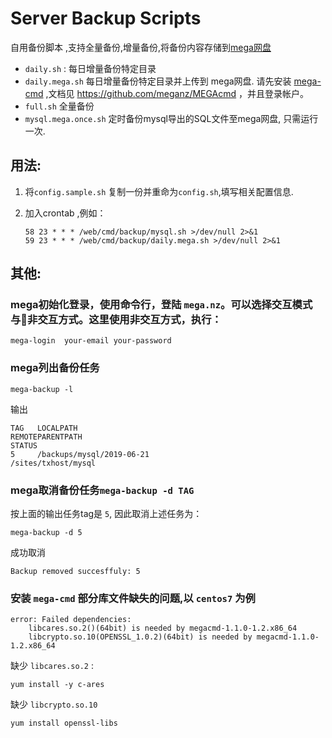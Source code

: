 # Server Backup Scripts

自用备份脚本 ,支持全量备份,增量备份,将备份内容存储到[mega网盘](https://mega.nz)

- `daily.sh` : 每日增量备份特定目录
- `daily.mega.sh` 每日增量备份特定目录并上传到 mega网盘. 请先安装 [mega-cmd](https://mega.nz/cmd) ,文档见 <https://github.com/meganz/MEGAcmd> ，并且登录帐户。
- `full.sh` 全量备份
-  `mysql.mega.once.sh` 定时备份mysql导出的SQL文件至mega网盘, 只需运行一次.

## 用法:

1. 将`config.sample.sh` 复制一份并重命为`config.sh`,填写相关配置信息.

2. 加入crontab ,例如：

    ```
    58 23 * * * /web/cmd/backup/mysql.sh >/dev/null 2>&1
    59 23 * * * /web/cmd/backup/daily.mega.sh >/dev/null 2>&1
    ```

## 其他:

### mega初始化登录，使用命令行，登陆 `mega.nz`。可以选择交互模式与非交互方式。这里使用非交互方式，执行：
```
mega-login  your-email your-password
```

### mega列出备份任务

``` 
mega-backup -l
```
输出
```
TAG   LOCALPATH                                                    REMOTEPARENTPATH                                                     STATUS
5     /backups/mysql/2019-06-21                                    /sites/txhost/mysql
```
### mega取消备份任务```mega-backup -d TAG```

按上面的输出任务tag是 `5`, 因此取消上述任务为：
```
mega-backup -d 5
```
成功取消
```
Backup removed succesffuly: 5
```

### 安装 `mega-cmd` 部分库文件缺失的问题,以 `centos7` 为例
```
error: Failed dependencies:
	libcares.so.2()(64bit) is needed by megacmd-1.1.0-1.2.x86_64
	libcrypto.so.10(OPENSSL_1.0.2)(64bit) is needed by megacmd-1.1.0-1.2.x86_64
```

缺少 `libcares.so.2` :
```
yum install -y c-ares
```

缺少 `libcrypto.so.10`

```
yum install openssl-libs

```

